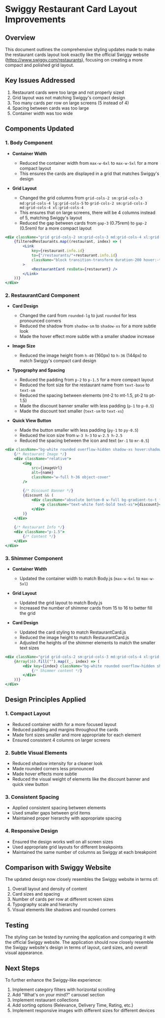 # Swiggy Restaurant Card Layout Improvements

## Overview
This document outlines the comprehensive styling updates made to make the restaurant cards layout look exactly like the official Swiggy website (https://www.swiggy.com/restaurants), focusing on creating a more compact and polished grid layout.

## Key Issues Addressed
1. Restaurant cards were too large and not properly sized
2. Grid layout was not matching Swiggy's compact design
3. Too many cards per row on large screens (5 instead of 4)
4. Spacing between cards was too large
5. Container width was too wide

## Components Updated

### 1. Body Component
- **Container Width**
  - Reduced the container width from `max-w-6xl` to `max-w-5xl` for a more compact layout
  - This ensures the cards are displayed in a grid that matches Swiggy's design

- **Grid Layout**
  - Changed the grid columns from `grid-cols-2 sm:grid-cols-3 md:grid-cols-4 lg:grid-cols-5` to `grid-cols-2 sm:grid-cols-3 md:grid-cols-4 xl:grid-cols-4`
  - This ensures that on large screens, there will be 4 columns instead of 5, matching Swiggy's layout
  - Reduced the gap between cards from `gap-3` (0.75rem) to `gap-2` (0.5rem) for a more compact layout

```jsx
<div className="grid grid-cols-2 sm:grid-cols-3 md:grid-cols-4 xl:grid-cols-4 gap-2">
    {filteredRestaurants.map((restaurant, index) => (
        <Link 
            key={restaurant.info.id}
            to={"/restaurants/"+restaurant.info.id}
            className="block transition-transform duration-200 hover:-translate-y-0.5"
        >
            <RestaurantCard resData={restaurant} />
        </Link>
    ))}
</div>
```

### 2. RestaurantCard Component
- **Card Design**
  - Changed the card from `rounded-lg` to just `rounded` for less pronounced corners
  - Reduced the shadow from `shadow-sm` to `shadow-xs` for a more subtle look
  - Made the hover effect more subtle with a smaller shadow increase

- **Image Size**
  - Reduced the image height from `h-40` (160px) to `h-36` (144px) to match Swiggy's compact card design

- **Typography and Spacing**
  - Reduced the padding from `p-2` to `p-1.5` for a more compact layout
  - Reduced the font size for the restaurant name from `text-base` to `text-sm`
  - Reduced the spacing between elements (mt-2 to mt-1.5, pt-2 to pt-1.5)
  - Made the discount banner smaller with less padding (`p-1` to `p-0.5`)
  - Made the discount text smaller (`text-sm` to `text-xs`)

- **Quick View Button**
  - Made the button smaller with less padding (`py-1` to `py-0.5`)
  - Reduced the icon size from `w-3 h-3` to `w-2.5 h-2.5`
  - Reduced the spacing between the icon and text (`mr-1` to `mr-0.5`)

```jsx
<div className="bg-white rounded overflow-hidden shadow-xs hover:shadow-sm transition-shadow duration-200">
    {/* Restaurant Image */}
    <div className="relative">
        <img
            src={imageUrl}
            alt={name}
            className="w-full h-36 object-cover"
        />
        
        {/* Discount Banner */}
        {discount && (
            <div className="absolute bottom-0 w-full bg-gradient-to-t from-black to-transparent p-0.5">
                <p className="text-white font-bold text-xs">{discount}</p>
            </div>
        )}
    </div>
    
    {/* Restaurant Info */}
    <div className="p-1.5">
        {/* Content */}
    </div>
</div>
```

### 3. Shimmer Component
- **Container Width**
  - Updated the container width to match Body.js (`max-w-6xl` to `max-w-5xl`)

- **Grid Layout**
  - Updated the grid layout to match Body.js
  - Increased the number of shimmer cards from 15 to 16 to better fill the grid

- **Card Design**
  - Updated the card styling to match RestaurantCard.js
  - Reduced the image height to match RestaurantCard.js
  - Adjusted the heights of the shimmer elements to match the smaller text sizes

```jsx
<div className="grid grid-cols-2 sm:grid-cols-3 md:grid-cols-4 xl:grid-cols-4 gap-2">
    {Array(16).fill("").map((_, index) => (
        <div key={index} className="bg-white rounded overflow-hidden shadow-xs">
            {/* Shimmer content */}
        </div>
    ))}
</div>
```

## Design Principles Applied

### 1. Compact Layout
- Reduced container width for a more focused layout
- Reduced padding and margins throughout the cards
- Made font sizes smaller and more appropriate for each element
- Ensured consistent 4 columns on larger screens

### 2. Subtle Visual Elements
- Reduced shadow intensity for a cleaner look
- Made rounded corners less pronounced
- Made hover effects more subtle
- Reduced the visual weight of elements like the discount banner and quick view button

### 3. Consistent Spacing
- Applied consistent spacing between elements
- Used smaller gaps between grid items
- Maintained proper hierarchy with appropriate spacing

### 4. Responsive Design
- Ensured the design works well on all screen sizes
- Used appropriate grid layouts for different breakpoints
- Maintained the same number of columns as Swiggy at each breakpoint

## Comparison with Swiggy Website
The updated design now closely resembles the Swiggy website in terms of:
1. Overall layout and density of content
2. Card sizes and spacing
3. Number of cards per row at different screen sizes
4. Typography scale and hierarchy
5. Visual elements like shadows and rounded corners

## Testing
The styling can be tested by running the application and comparing it with the official Swiggy website. The application should now closely resemble the Swiggy website's design in terms of layout, card sizes, and overall visual appearance.

## Next Steps
To further enhance the Swiggy-like experience:
1. Implement category filters with horizontal scrolling
2. Add "What's on your mind?" carousel section
3. Implement restaurant collections
4. Add sorting options (Relevance, Delivery Time, Rating, etc.)
5. Implement responsive images with different sizes for different devices